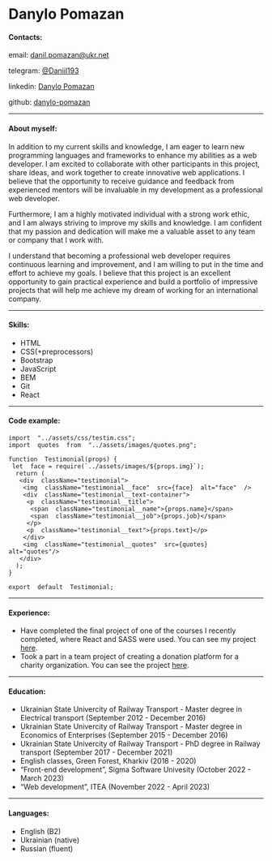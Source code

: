 # Danylo Pomazan

#### Contacts:

email: [danil.pomazan@ukr.net](mailto:danil.pomazan@ukr.net "danil.pomazan@ukr.net")

telegram: [@Daniil193](https://t.me/Daniil193 "http://t.me/Daniil193") 

linkedin: [Danylo Pomazan](https://www.linkedin.com/in/danylo-pomazan-75a382236/ "Danylo Pomazan Linkedin")

github: [danylo-pomazan](https://gist.github.com/danylo-pomazan "danylo-pomazan github")

---
#### About myself:

In addition to my current skills and knowledge, I am eager to learn new programming languages and frameworks to enhance my abilities as a web developer. I am excited to collaborate with other participants in this project, share ideas, and work together to create innovative web applications. I believe that the opportunity to receive guidance and feedback from experienced mentors will be invaluable in my development as a professional web developer.

Furthermore, I am a highly motivated individual with a strong work ethic, and I am always striving to improve my skills and knowledge. I am confident that my passion and dedication will make me a valuable asset to any team or company that I work with.

I understand that becoming a professional web developer requires continuous learning and improvement, and I am willing to put in the time and effort to achieve my goals. I believe that this project is an excellent opportunity to gain practical experience and build a portfolio of impressive projects that will help me achieve my dream of working for an international company.

---

#### Skills:

- HTML
- CSS(+preprocessors)
- Bootstrap
- JavaScript
- BEM
- Git
- React

---

#### Code example:

    import  "../assets/css/testim.css";
    import  quotes  from  "../assets/images/quotes.png";
       
    function  Testimonial(props) {
     let  face = require(`../assets/images/${props.img}`);
      return (
       <div  className="testimonial">
        <img  className="testimonial__face"  src={face}  alt="face"  />
        <div  className="testimonial__text-container">
         <p  className="testimonial__title">
          <span  className="testimonial__name">{props.name}</span>
          <span  className="testimonial__job">{props.job}</span>
         </p>
         <p  className="testimonial__text">{props.text}</p>
        </div>
        <img  className="testimonial__quotes"  src={quotes}  alt="quotes"/>
       </div>
      );
    }
    
    export  default  Testimonial;

---

#### Experience:

- Have completed the final project of one of the courses I recently completed, where React and SASS were used. You can see my project [here](https://starlit-kheer-5c04f9.netlify.app/ "final project").
- Took a part in a team project of creating a donation platform for a charity organization. You can see the project [here](https://a-hehehelp.netlify.app/ "charity project").

---

#### Education:

- Ukrainian State Univercity of Railway Transport - Master degree in Electrical transport (September 2012 - December 2016)
- Ukrainian State Univercity of Railway Transport - Master degree in Economics of Enterprises (September 2015 - December 2016)
- Ukrainian State Univercity of Railway Transport - PhD degree in Railway transport (September 2017 - December 2021)
- English classes, Green Forest, Kharkiv (2018 - 2020)
- “Front-end development”, Sigma Software Univesity (October 2022 - March 2023)
- “Web development”, ITEA (November 2022 - April 2023)

---

#### Languages:
- English (B2)
- Ukrainian (native)
- Russian (fluent)
